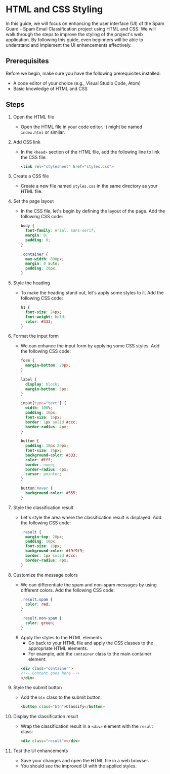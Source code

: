 # HTML and CSS Styling 

In this guide, we will focus on enhancing the user interface (UI) of the Spam Guard - Spam Email Classification project using HTML and CSS. We will walk through the steps to improve the styling of the project's web application. By following this guide, even beginners will be able to understand and implement the UI enhancements effectively.

## Prerequisites

Before we begin, make sure you have the following prerequisites installed:

- A code editor of your choice (e.g., Visual Studio Code, Atom)
- Basic knowledge of HTML and CSS

## Steps

1. Open the HTML file
    - Open the HTML file in your code editor. It might be named `index.html` or similar.

2. Add CSS link
    - In the `<head>` section of the HTML file, add the following line to link the CSS file:
      ```html
      <link rel="stylesheet" href="styles.css">
      ```

3. Create a CSS file
    - Create a new file named `styles.css` in the same directory as your HTML file.

4. Set the page layout
    - In the CSS file, let's begin by defining the layout of the page. Add the following CSS code:
      ```css
      body {
        font-family: Arial, sans-serif;
        margin: 0;
        padding: 0;
      }
 
      .container {
        max-width: 800px;
        margin: 0 auto;
        padding: 20px;
      }
      ```

5. Style the heading
    - To make the heading stand out, let's apply some styles to it. Add the following CSS code:
      ```css
      h1 {
        font-size: 24px;
        font-weight: bold;
        color: #333;
      }
      ```

6. Format the input form
    - We can enhance the input form by applying some CSS styles. Add the following CSS code:
      ```css
      form {
        margin-bottom: 20px;
      }
 
      label {
        display: block;
        margin-bottom: 5px;
      }
 
      input[type="text"] {
        width: 100%;
        padding: 10px;
        font-size: 16px;
        border: 1px solid #ccc;
        border-radius: 4px;
      }
 
      button {
        padding: 10px 20px;
        font-size: 16px;
        background-color: #333;
        color: #fff;
        border: none;
        border-radius: 4px;
        cursor: pointer;
      }
 
      button:hover {
        background-color: #555;
      }
      ```

7. Style the classification result
    - Let's style the area where the classification result is displayed. Add the following CSS code:
      ```css
      .result {
        margin-top: 20px;
        padding: 10px;
        font-size: 18px;
        background-color: #f9f9f9;
        border: 1px solid #ccc;
        border-radius: 4px;
      }
      ```

8. Customize the message colors
    - We can differentiate the spam and non-spam messages by using different colors. Add the following CSS code:
      ```css
      .result.spam {
        color: red;
      }
 
      .result.non-spam {
        color: green;
      }
      ```

   9. Apply the styles to the HTML elements
       - Go back to your HTML file and apply the CSS classes to the appropriate HTML elements.
       - For example, add the `container` class to the main container element:
       ```html
       <div class="container">
       <!-- Content goes here -->
       </div>
       ```

10. Style the submit button
    - Add the `btn` class to the submit button:
      ```html
      <button class="btn">Classify</button>
      ```

11. Display the classification result
    - Wrap the classification result in a `<div>` element with the `result` class:
      ```html
      <div class="result"></div>
      ```

12. Test the UI enhancements
    - Save your changes and open the HTML file in a web browser.
    - You should see the improved UI with the applied styles.

